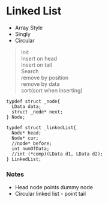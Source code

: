 # Linked List

- Array Style
- Singly
- Circular

> Init  
Insert on head  
Insert on tail  
Search  
remove by position  
remove by data  
sort(sort when inserting)  

<pre><code>typdef struct _node{
  LData data;
  struct _node* next;
} Node;
</code></pre>

<pre><code>typdef struct _linkedList{
  Node* head;
  Node* cur;
  //node* before;
  int numOfData;
  //int (*comp)(LData d1, LData d2);
} LinkedList;
</code></pre>

### Notes
- Head node points dummy node  
- Circular linked list - point tail
